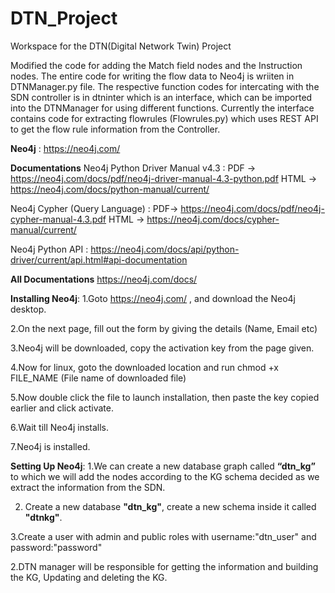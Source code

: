 # DTN_Project
Workspace for the DTN(Digital Network Twin) Project

Modified the code for adding the Match field nodes and the Instruction nodes. The entire code for writing the flow data to Neo4j is wriiten in DTNManager.py file.
The respective function codes for intercating with the SDN controller is in dtninter which is an interface, which can be imported into the DTNManager for using 
different functions. Currently the interface contains code for extracting flowrules (Flowrules.py) which uses REST API to get the flow rule information from the
Controller.


**Neo4j** : https://neo4j.com/

**Documentations**
Neo4j Python Driver Manual v4.3 :
PDF -> https://neo4j.com/docs/pdf/neo4j-driver-manual-4.3-python.pdf
HTML -> https://neo4j.com/docs/python-manual/current/

Neo4j Cypher (Query Language) : 
PDF-> https://neo4j.com/docs/pdf/neo4j-cypher-manual-4.3.pdf
HTML -> https://neo4j.com/docs/cypher-manual/current/

Neo4j Python API :
https://neo4j.com/docs/api/python-driver/current/api.html#api-documentation

**All Documentations**
https://neo4j.com/docs/





**Installing Neo4j**:
1.Goto https://neo4j.com/  , and download the Neo4j desktop.

2.On the next page, fill out the form by giving the details (Name, Email etc)

3.Neo4j will be downloaded, copy the activation key from the page given.

4.Now for linux, goto the downloaded location and run chmod +x FILE_NAME (File name of downloaded file)

5.Now double click the file to launch installation, then paste the key copied earlier and click activate.

6.Wait till Neo4j installs.

7.Neo4j is installed.

**Setting Up Neo4j**:
1.We can create a new database graph called **“dtn_kg”** to which we will add the nodes according to the KG schema decided as we extract the information from the SDN.

2. Create a new database **"dtn_kg"**, create a new schema inside it called **"dtnkg"**.

3.Create a user with admin and public roles with username:"dtn_user" and password:"password"

2.DTN manager will be responsible for getting the information and building the KG, Updating and deleting the KG.


